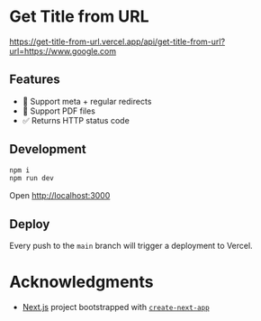 # Get Title from URL

https://get-title-from-url.vercel.app/api/get-title-from-url?url=https://www.google.com

## Features

- 🚀 Support meta + regular redirects
- 📄 Support PDF files
- ✅ Returns HTTP status code

## Development

```bash
npm i
npm run dev
```

Open [http://localhost:3000](http://localhost:3000)

## Deploy

Every push to the `main` branch will trigger a deployment to Vercel.

# Acknowledgments

- [Next.js](https://nextjs.org/) project bootstrapped with [`create-next-app`](https://github.com/vercel/next.js/tree/canary/packages/create-next-app)

